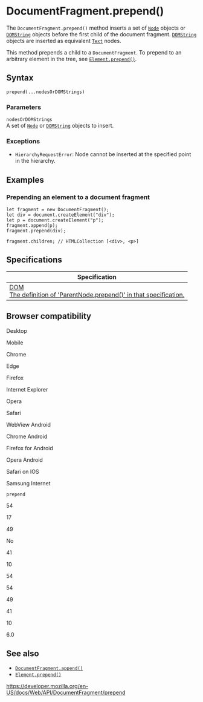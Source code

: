 # DocumentFragment.prepend()

The `DocumentFragment.prepend()` method inserts a set of [`Node`](../node) objects or [`DOMString`](../domstring) objects before the first child of the document fragment. [`DOMString`](../domstring) objects are inserted as equivalent [`Text`](../text) nodes.

This method prepends a child to a `DocumentFragment`. To prepend to an arbitrary element in the tree, see [`Element.prepend()`](../element/prepend).

## Syntax

    prepend(...nodesOrDOMStrings)

### Parameters

`nodesOrDOMStrings`  
A set of [`Node`](../node) or [`DOMString`](../domstring) objects to insert.

### Exceptions

- <span class="page-not-created">`HierarchyRequestError`</span>: Node cannot be inserted at the specified point in the hierarchy.

## Examples

### Prepending an element to a document fragment

    let fragment = new DocumentFragment();
    let div = document.createElement("div");
    let p = document.createElement("p");
    fragment.append(p);
    fragment.prepend(div);

    fragment.children; // HTMLCollection [<div>, <p>]

## Specifications

<table><thead><tr class="header"><th>Specification</th></tr></thead><tbody><tr class="odd"><td><a href="https://dom.spec.whatwg.org/#dom-parentnode-prepend">DOM<br />
<span class="small">The definition of 'ParentNode.prepend()' in that specification.</span></a></td></tr></tbody></table>

## Browser compatibility

Desktop

Mobile

Chrome

Edge

Firefox

Internet Explorer

Opera

Safari

WebView Android

Chrome Android

Firefox for Android

Opera Android

Safari on IOS

Samsung Internet

`prepend`

54

17

49

No

41

10

54

54

49

41

10

6.0

## See also

- [`DocumentFragment.append()`](append)
- [`Element.prepend()`](../element/prepend)

<a href="https://developer.mozilla.org/en-US/docs/Web/API/DocumentFragment/prepend" class="_attribution-link">https://developer.mozilla.org/en-US/docs/Web/API/DocumentFragment/prepend</a>
